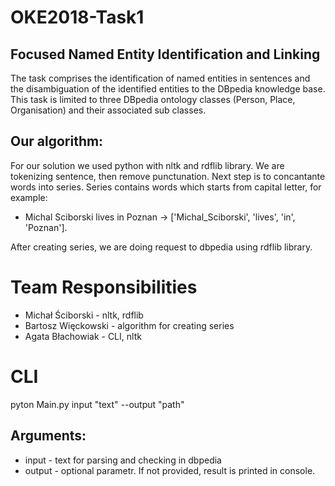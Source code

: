 # OKE2018-Task1
## Focused Named Entity Identification and Linking
The task comprises the identification of named entities in sentences and the disambiguation of the identified entities to the DBpedia knowledge base.
This task is limited to three DBpedia ontology classes (Person, Place, Organisation) and their associated sub classes.

## Our algorithm:
For our solution we used python with nltk and rdflib library. We are tokenizing sentence, then remove punctunation. Next step is to concantante words into series. Series contains words which starts from capital letter, for example: 
- Michal Sciborski lives in Poznan -> ['Michal_Sciborski', 'lives', 'in', 'Poznan'].
<!-- end of the list -->
After creating series, we are doing request to dbpedia using rdflib library. 

# Team Responsibilities
- Michał Ściborski - nltk, rdflib
- Bartosz Więckowski - algorithm for creating series
- Agata Błachowiak - CLI, nltk

# CLI
pyton Main.py input "text" --output "path"

## Arguments:
- input - text for parsing and checking in dbpedia
- output - optional parametr. If not provided, result is printed in console. 
